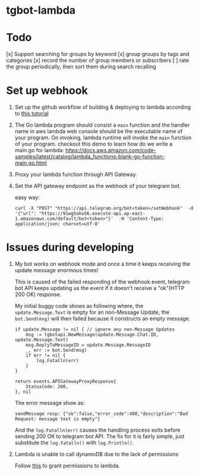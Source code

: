# tgbot-lambda

# Todo

[x] Support searching for groups by keyword
[x] group groups by tags and categories
[x] record the number of group members or subscribers
[ ] rate the group periodically, then sort them during search recalling

# Set up webhook

1. Set up the github workflow of building & deploying to lambda according to [this tutorial](https://blog.jakoblind.no/aws-lambda-github-actions/)
2. The Go lambda program should consist a `main` function and the handler name in aws lambda web console should be the executable name of your program. On invoking, lambda runtime will invoke the `main` function of your program.
   checkout this demo to learn how do we write a main.go for lambda: https://docs.aws.amazon.com/code-samples/latest/catalog/lambda_functions-blank-go-function-main.go.html
3. Proxy your lambda function through API Gateway.
4. Set the API gateway endpoint as the webhook of your telegram bot.

   easy way:
   ```
   curl -X "POST" "https://api.telegram.org/bot<token>/setWebhook"  -d '{"url": "https://91wg5oku56.execute-api.ap-east-1.amazonaws.com/default/bot<token>"}'  -H 'Content-Type: application/json; charset=utf-8'
   ```

# Issues during developing

1. My bot works on webhook mode and once a time it keeps receiving the update message enormous times!

   This is caused of the failed responding of the webhook event, telegram bot API keeps updating us the event if it doesn't receive a "ok"(HTTP 200 OK) response.

    My initial buggy code shows as following where, the `update.Message.Text` is empty for an non-Message Update, the `bot.Send(msg)` will then failed because it constructs an empty message.

    ```
	if update.Message != nil { // ignore any non-Message Updates
		msg := tgbotapi.NewMessage(update.Message.Chat.ID, update.Message.Text)
		msg.ReplyToMessageID = update.Message.MessageID
		_, err := bot.Send(msg)
		if err != nil {
			log.Fatalln(err)
		}
	}

	return events.APIGatewayProxyResponse{
		StatusCode: 200,
	}, nil
    ```

    The error message show as:

    ```
    sendMessage resp: {"ok":false,"error_code":400,"description":"Bad Request: message text is empty"}
    ```
    And the `log.Fatalln(err)` causes the handling process exits before sending 200 OK to telegram bot API. The fix for it is fairly simple, just substitute the `log.Fatalln()` with `log.Println()`.

2. Lambda is unable to call dynamoDB due to the lack of permissions

   Follow [this](https://docs.aws.amazon.com/IAM/latest/UserGuide/reference_policies_examples_lambda-access-dynamodb.html) to grant permissions to lambda.
